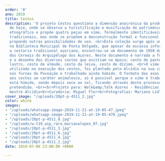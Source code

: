 ```yaml
---
order: '0'
ano: 2019
title: Cestos
description: 'O projeto Cestos questiona a dimensão anacrónica da produção artesanal
  de hoje, onde se observa a turistificação e musificação do património cultural e
  etnográfico e propõe quatro peças em vime, formalmente identificáveis com os cestos
  tradicionais, mas onde se propõem a desconstrução formal e funcional das alças,
  propondo outras possibilidades de uso. <br>Esta coleção surge após uma pesquisa
  na Biblioteca Municipal de Ponta Delgada, que apesar da escassa informação sobre
  a cestaria tradicional açoriana, encontrou-se um documento de 1950 da Comissão Reguladora
  dos Cereais do Arquipélago dos Açores. Neste documento é narrada a funcionalidade
  e o desenho dos diversos cestos que existiam na época: cesto de pastel, cesto de
  lastro, cesto de almude, cesto da leiva, cesto de dízimo. <br>O vime, tradicionalmente
  utilizado na execução dos cestos, foi plantado pelo Alcídio na sua casa, cozido
  nas furnas da Povoação e trabalhado ainda húmido. O formato das asas, que confere
  aos cestos um caráter animalesco, só é possível porque o vime é trabalhado enquanto
  está húmido, sendo depois seco ao sol, ficando através deste processo com a forma
  pretendida. <br><br>Projeto para: Walk&amp;Talk Azores - Residências RARA<br>Produção:
  mestre Alcídio<br>Curadoria: Miguel Flor<br>Fotografias: Mariana Lidl'
cover_image: "/uploads/20pt-p-4511_2.jpg"
color: white
images:
- "/uploads/whatsapp-image-2019-11-21-at-19-05-47.jpeg"
- "/uploads/whatsapp-image-2019-11-21-at-19-05-478.jpeg"
- "/uploads/20pt-p-4511_8.jpg"
- "/uploads/w-t19_wip_rara_marianalopes_07.jpg"
- "/uploads/20pt-p-4511_3.jpg"
- "/uploads/20pt-p-4511_6.jpg"
- "/uploads/20pt-p-4511_4.jpg"
- "/uploads/20pt-p-4511_2.jpg"
date: 2019-07-06 23:00:00 +0000

---
```

